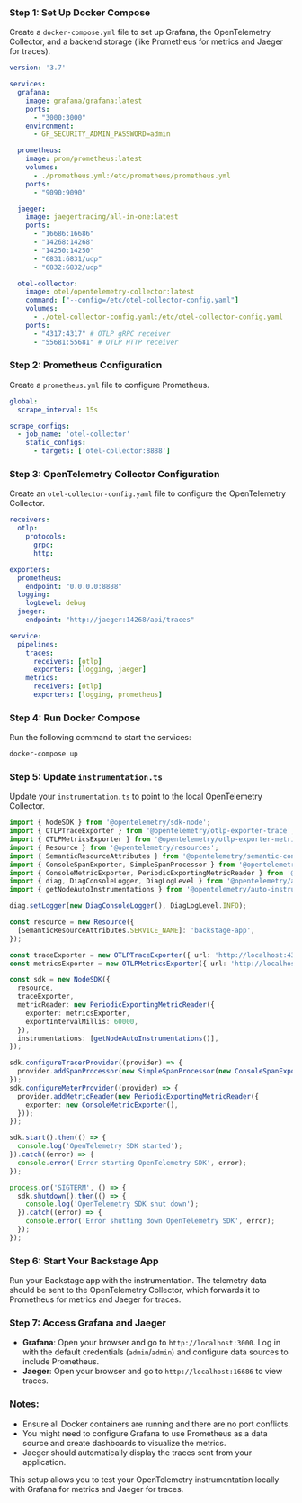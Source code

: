 
### Step 1: Set Up Docker Compose

Create a `docker-compose.yml` file to set up Grafana, the OpenTelemetry Collector, and a backend storage (like Prometheus for metrics and Jaeger for traces).

```yaml
version: '3.7'

services:
  grafana:
    image: grafana/grafana:latest
    ports:
      - "3000:3000"
    environment:
      - GF_SECURITY_ADMIN_PASSWORD=admin

  prometheus:
    image: prom/prometheus:latest
    volumes:
      - ./prometheus.yml:/etc/prometheus/prometheus.yml
    ports:
      - "9090:9090"

  jaeger:
    image: jaegertracing/all-in-one:latest
    ports:
      - "16686:16686"
      - "14268:14268"
      - "14250:14250"
      - "6831:6831/udp"
      - "6832:6832/udp"

  otel-collector:
    image: otel/opentelemetry-collector:latest
    command: ["--config=/etc/otel-collector-config.yaml"]
    volumes:
      - ./otel-collector-config.yaml:/etc/otel-collector-config.yaml
    ports:
      - "4317:4317" # OTLP gRPC receiver
      - "55681:55681" # OTLP HTTP receiver
```

### Step 2: Prometheus Configuration

Create a `prometheus.yml` file to configure Prometheus.

```yaml
global:
  scrape_interval: 15s

scrape_configs:
  - job_name: 'otel-collector'
    static_configs:
      - targets: ['otel-collector:8888']
```

### Step 3: OpenTelemetry Collector Configuration

Create an `otel-collector-config.yaml` file to configure the OpenTelemetry Collector.

```yaml
receivers:
  otlp:
    protocols:
      grpc:
      http:

exporters:
  prometheus:
    endpoint: "0.0.0.0:8888"
  logging:
    logLevel: debug
  jaeger:
    endpoint: "http://jaeger:14268/api/traces"

service:
  pipelines:
    traces:
      receivers: [otlp]
      exporters: [logging, jaeger]
    metrics:
      receivers: [otlp]
      exporters: [logging, prometheus]
```

### Step 4: Run Docker Compose

Run the following command to start the services:

```bash
docker-compose up
```

### Step 5: Update `instrumentation.ts`

Update your `instrumentation.ts` to point to the local OpenTelemetry Collector.

```typescript
import { NodeSDK } from '@opentelemetry/sdk-node';
import { OTLPTraceExporter } from '@opentelemetry/otlp-exporter-trace';
import { OTLPMetricsExporter } from '@opentelemetry/otlp-exporter-metrics';
import { Resource } from '@opentelemetry/resources';
import { SemanticResourceAttributes } from '@opentelemetry/semantic-conventions';
import { ConsoleSpanExporter, SimpleSpanProcessor } from '@opentelemetry/sdk-trace-base';
import { ConsoleMetricExporter, PeriodicExportingMetricReader } from '@opentelemetry/sdk-metrics';
import { diag, DiagConsoleLogger, DiagLogLevel } from '@opentelemetry/api';
import { getNodeAutoInstrumentations } from '@opentelemetry/auto-instrumentations-node';

diag.setLogger(new DiagConsoleLogger(), DiagLogLevel.INFO);

const resource = new Resource({
  [SemanticResourceAttributes.SERVICE_NAME]: 'backstage-app',
});

const traceExporter = new OTLPTraceExporter({ url: 'http://localhost:4317' });
const metricsExporter = new OTLPMetricsExporter({ url: 'http://localhost:4317' });

const sdk = new NodeSDK({
  resource,
  traceExporter,
  metricReader: new PeriodicExportingMetricReader({
    exporter: metricsExporter,
    exportIntervalMillis: 60000,
  }),
  instrumentations: [getNodeAutoInstrumentations()],
});

sdk.configureTracerProvider((provider) => {
  provider.addSpanProcessor(new SimpleSpanProcessor(new ConsoleSpanExporter()));
});
sdk.configureMeterProvider((provider) => {
  provider.addMetricReader(new PeriodicExportingMetricReader({
    exporter: new ConsoleMetricExporter(),
  }));
});

sdk.start().then(() => {
  console.log('OpenTelemetry SDK started');
}).catch((error) => {
  console.error('Error starting OpenTelemetry SDK', error);
});

process.on('SIGTERM', () => {
  sdk.shutdown().then(() => {
    console.log('OpenTelemetry SDK shut down');
  }).catch((error) => {
    console.error('Error shutting down OpenTelemetry SDK', error);
  });
});
```

### Step 6: Start Your Backstage App

Run your Backstage app with the instrumentation. The telemetry data should be sent to the OpenTelemetry Collector, which forwards it to Prometheus for metrics and Jaeger for traces.

### Step 7: Access Grafana and Jaeger

- **Grafana**: Open your browser and go to `http://localhost:3000`. Log in with the default credentials (`admin`/`admin`) and configure data sources to include Prometheus.
- **Jaeger**: Open your browser and go to `http://localhost:16686` to view traces.

### Notes:

- Ensure all Docker containers are running and there are no port conflicts.
- You might need to configure Grafana to use Prometheus as a data source and create dashboards to visualize the metrics.
- Jaeger should automatically display the traces sent from your application.

This setup allows you to test your OpenTelemetry instrumentation locally with Grafana for metrics and Jaeger for traces.
